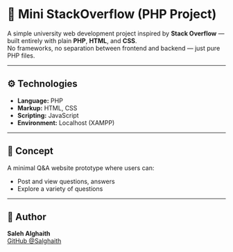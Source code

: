 # 💬 Mini StackOverflow (PHP Project)

A simple university web development project inspired by **Stack Overflow** — built entirely with plain **PHP**, **HTML**, and **CSS**.  
No frameworks, no separation between frontend and backend — just pure PHP files.

---

## ⚙️ Technologies
- **Language:** PHP
- **Markup:** HTML, CSS
- **Scripting:** JavaScript
- **Environment:** Localhost (XAMPP)

---

## 🧠 Concept
A minimal Q&A website prototype where users can:
- Post and view questions, answers
- Explore a variety of questions

---

## 👤 Author
**Saleh Alghaith**  
[GitHub @Salghaith](https://github.com/Salghaith)
